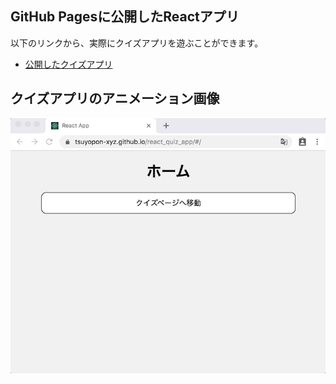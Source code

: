 ## GitHub Pagesに公開したReactアプリ

以下のリンクから、実際にクイズアプリを遊ぶことができます。
- [公開したクイズアプリ](https://tsuyopon-xyz.github.io/react_quiz_app/)

## クイズアプリのアニメーション画像

![](exercise_images/react_quiz_app_in_gh_pages.gif)

